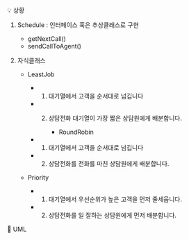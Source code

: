 💡 상황
  1. Schedule : 인터페이스 혹은 추상클래스로 구현
     
     - getNextCall()
     - sendCallToAgent()
  2. 자식클래스         

     - LeastJob  
       - 1. 대기열에서 고객을 순서대로 넘깁니다
       - 2. 상담전화 대기열이 가장 짧은 상담원에게 배분합니다.

			- RoundRobin
        - 1. 대기열에서 고객을 순서대로 넘깁니다
        - 2. 상담전화를 전화를 마친 상담원에게 배분합니다.
                            
      - Priority 
         - 1. 대기열에서 우선순위가 높은 고객을 먼저 줄세웁니다.
         - 2. 상담전화를 일 잘하는 상담원에게 먼저 배분합니다.

📁 UML
